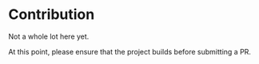 # Contribution

Not a whole lot here yet.

At this point, please ensure that the project builds before submitting a PR.
